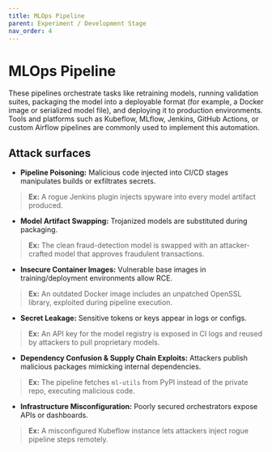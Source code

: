 ```yaml
---
title: MLOps Pipeline
parent: Experiment / Development Stage
nav_order: 4
---
```


# MLOps Pipeline

These pipelines orchestrate tasks like retraining models, running validation suites, packaging the model into a deployable format (for example, a Docker image or serialized model file), and deploying it to production environments. Tools and platforms such as Kubeflow, MLflow, Jenkins, GitHub Actions, or custom Airflow pipelines are commonly used to implement this automation.

## Attack surfaces

- **Pipeline Poisoning:** Malicious code injected into CI/CD stages manipulates builds or exfiltrates secrets.  
> **Ex:** A rogue Jenkins plugin injects spyware into every model artifact produced.

- **Model Artifact Swapping:** Trojanized models are substituted during packaging.  
> **Ex:** The clean fraud-detection model is swapped with an attacker-crafted model that approves fraudulent transactions.

- **Insecure Container Images:** Vulnerable base images in training/deployment environments allow RCE.  
> **Ex:** An outdated Docker image includes an unpatched OpenSSL library, exploited during pipeline execution.

- **Secret Leakage:** Sensitive tokens or keys appear in logs or configs.  
> **Ex:** An API key for the model registry is exposed in CI logs and reused by attackers to pull proprietary models.

- **Dependency Confusion & Supply Chain Exploits:** Attackers publish malicious packages mimicking internal dependencies.  
> **Ex:** The pipeline fetches `ml-utils` from PyPI instead of the private repo, executing malicious code.

- **Infrastructure Misconfiguration:** Poorly secured orchestrators expose APIs or dashboards.  
> **Ex:** A misconfigured Kubeflow instance lets attackers inject rogue pipeline steps remotely.
